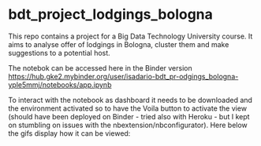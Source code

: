 # bdt_project_lodgings_bologna
This repo contains a project for a Big Data Technology University course.  It aims to analyse offer of lodgings in Bologna, cluster them and make suggestions to a potential host.  

The notebok can be accessed here in the Binder version
https://hub.gke2.mybinder.org/user/isadario-bdt_pr-odgings_bologna-yple5mmj/notebooks/app.ipynb

To interact with the notebook as dashboard it needs to be downloaded and the environment activated so to have the Voila button to activate the view  (should have been deployed on Binder - tried also with Heroku - but I kept on stumbling on issues with the nbextension/nbconfigurator). 
Here below the gifs display how it can be viewed: 
